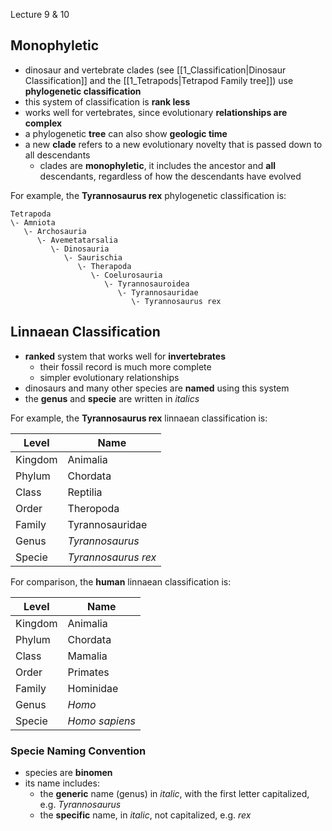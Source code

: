 Lecture 9 & 10


## Monophyletic
- dinosaur and vertebrate clades (see [[1_Classification|Dinosaur Classification]] and the [[1_Tetrapods|Tetrapod Family tree]]) use **phylogenetic classification**
- this system of classification is **rank less**
- works well for vertebrates, since evolutionary **relationships are complex**
- a phylogenetic **tree** can also show **geologic time** 
- a new **clade** refers to a new evolutionary novelty that is passed down to all descendants
	- clades are **monophyletic**, it includes the ancestor and **all** descendants, regardless of how the descendants have evolved

For example, the **Tyrannosaurus rex** phylogenetic classification is:

```
Tetrapoda
\- Amniota
   \- Archosauria
      \- Avemetatarsalia
         \- Dinosauria
            \- Saurischia
               \- Therapoda
                  \- Coelurosauria
                     \- Tyrannosauroidea
                        \- Tyrannosauridae
                           \- Tyrannosaurus rex
```


## Linnaean Classification
- **ranked** system that works well for **invertebrates**
	- their fossil record is much more complete
	- simpler evolutionary relationships
- dinosaurs and many other species are **named** using this system
- the **genus** and **specie** are written in *italics*

For example, the **Tyrannosaurus rex** linnaean classification is:

| Level   | Name                |
| ------- | ------------------- |
| Kingdom | Animalia            |
| Phylum  | Chordata            |
| Class   | Reptilia            |
| Order   | Theropoda           |
| Family  | Tyrannosauridae     |
| Genus   | *Tyrannosaurus*     |
| Specie  | *Tyrannosaurus rex* |

For comparison, the **human** linnaean classification is:

| Level   | Name           |
| ------- | -------------- |
| Kingdom | Animalia       |
| Phylum  | Chordata       |
| Class   | Mamalia        |
| Order   | Primates       |
| Family  | Hominidae      |
| Genus   | *Homo*         |
| Specie  | *Homo sapiens* |

### Specie Naming Convention
- species are **binomen**
- its name includes:
	- the **generic** name (genus) in *italic*, with the first letter capitalized, e.g. *Tyrannosaurus*
	- the **specific** name, in *italic*, not capitalized, e.g. *rex*

